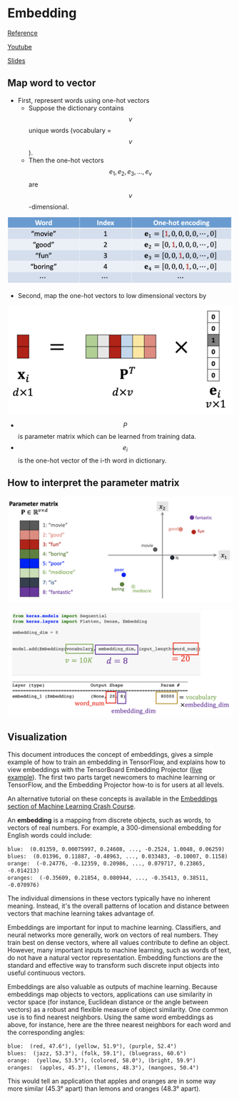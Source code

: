 # Embedding

[Reference](https://www.tensorflow.org/tutorials/text/word_embeddings)

[Youtube](https://www.youtube.com/watch?v=NWcShtqr8kc&list=PLvOO0btloRnuTUGN4XqO85eKPeFSZsEqK)

[Slides](https://github.com/wangshusen/DeepLearning/blob/master/Slides/9_RNN_1.pdf)

## Map word to vector

* First, represent words using one-hot vectors
  * Suppose the dictionary contains $$v$$ unique words \(vocabulary = $$v$$\).
  * Then the one-hot vectors $$e_1,e_2,e_3,...,e_v$$ are $$v$$-dimensional.

![onehot-encoding](../.gitbook/assets/onehot-encoding-1.png)

* Second, map the one-hot vectors to low dimensional vectors by

![word embedding](../.gitbook/assets/word-embedding-1.png)

* $$P$$ is parameter matrix which can be learned from training data.
* $$e_i$$ is the one-hot vector of the i-th word in dictionary.

## How to interpret the parameter matrix

![word-embedding-2](../.gitbook/assets/word-embedding-2.png)

![word-embedding-3](../.gitbook/assets/word-embedding-3.png)

## Visualization

This document introduces the concept of embeddings, gives a simple example of how to train an embedding in TensorFlow, and explains how to view embeddings with the TensorBoard Embedding Projector \([live example](http://projector.tensorflow.org/)\). The first two parts target newcomers to machine learning or TensorFlow, and the Embedding Projector how-to is for users at all levels.

An alternative tutorial on these concepts is available in the [Embeddings section of Machine Learning Crash Course](https://developers.google.com/machine-learning/crash-course/embeddings/video-lecture).

An **embedding** is a mapping from discrete objects, such as words, to vectors of real numbers. For example, a 300-dimensional embedding for English words could include:

```text
blue:  (0.01359, 0.00075997, 0.24608, ..., -0.2524, 1.0048, 0.06259)
blues:  (0.01396, 0.11887, -0.48963, ..., 0.033483, -0.10007, 0.1158)
orange:  (-0.24776, -0.12359, 0.20986, ..., 0.079717, 0.23865, -0.014213)
oranges:  (-0.35609, 0.21854, 0.080944, ..., -0.35413, 0.38511, -0.070976)
```

The individual dimensions in these vectors typically have no inherent meaning. Instead, it's the overall patterns of location and distance between vectors that machine learning takes advantage of.

Embeddings are important for input to machine learning. Classifiers, and neural networks more generally, work on vectors of real numbers. They train best on dense vectors, where all values contribute to define an object. However, many important inputs to machine learning, such as words of text, do not have a natural vector representation. Embedding functions are the standard and effective way to transform such discrete input objects into useful continuous vectors.

Embeddings are also valuable as outputs of machine learning. Because embeddings map objects to vectors, applications can use similarity in vector space \(for instance, Euclidean distance or the angle between vectors\) as a robust and flexible measure of object similarity. One common use is to find nearest neighbors. Using the same word embeddings as above, for instance, here are the three nearest neighbors for each word and the corresponding angles:

```text
blue:  (red, 47.6°), (yellow, 51.9°), (purple, 52.4°)
blues:  (jazz, 53.3°), (folk, 59.1°), (bluegrass, 60.6°)
orange:  (yellow, 53.5°), (colored, 58.0°), (bright, 59.9°)
oranges:  (apples, 45.3°), (lemons, 48.3°), (mangoes, 50.4°)
```

This would tell an application that apples and oranges are in some way more similar \(45.3° apart\) than lemons and oranges \(48.3° apart\).

